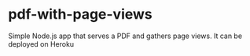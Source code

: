 pdf-with-page-views
===================

Simple Node.js app that serves a PDF and gathers page views. It can be deployed on Heroku 
